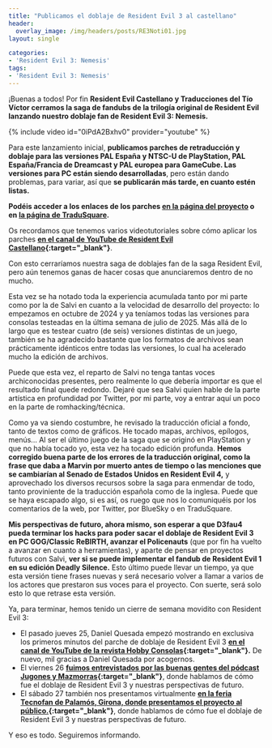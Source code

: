 ```yaml
---
title: "Publicamos el doblaje de Resident Evil 3 al castellano"
header:
  overlay_image: /img/headers/posts/RE3Noti01.jpg
layout: single

categories:
- 'Resident Evil 3: Nemesis'
tags:
- 'Resident Evil 3: Nemesis'
---
```


¡Buenas a todos! Por fin **Resident Evil Castellano y Traducciones del Tío Víctor cerramos la saga de fandubs de la trilogía original de Resident Evil 
lanzando nuestro doblaje fan de Resident Evil 3: Nemesis.**

{% include video id="0iPdA2Bxhv0" provider="youtube" %}

Para este lanzamiento inicial, **publicamos parches de retraducción y doblaje para las versiones PAL España y NTSC-U de PlayStation, PAL España/Francia 
de Dreamcast y PAL europea para GameCube. Las versiones para PC están siendo desarrolladas**, pero están dando problemas, para variar, así que 
**se publicarán más tarde, en cuanto estén listas.**

**Podéis acceder a los enlaces de los parches [en la página del proyecto](https://tiovictor.romhackhispano.org/resident-evil-3-nemesis/) o en [la página de TraduSquare](https://tradusquare.es/proyectos/resident-evil-3-nemesis/).**

Os recordamos que tenemos varios videotutoriales sobre cómo aplicar los parches **[en el canal de YouTube de Resident Evil Castellano](https://www.youtube.com/@RESIDENTEVILCASTELLANO/videos){:target="_blank"}**.

Con esto cerraríamos nuestra saga de doblajes fan de la saga Resident Evil, pero aún tenemos ganas de hacer cosas que anunciaremos dentro de no mucho.

Esta vez se ha notado toda la experiencia acumulada tanto por mi parte como por la de Salvi en cuanto a la velocidad de desarrollo del proyecto: lo 
empezamos en octubre de 2024 y ya teníamos todas las versiones para consolas testeadas en la última semana de julio de 2025. Más allá de lo largo que es 
testear cuatro (de seis) versiones distintas de un juego, también se ha agradecido bastante que los formatos de archivos sean prácticamente idénticos 
entre todas las versiones, lo cual ha acelerado mucho la edición de archivos.

Puede que esta vez, el reparto de Salvi no tenga tantas voces archiconocidas presentes, pero realmente lo que debería importar es que el resultado final 
quede redondo. Dejaré que sea Salvi quien hable de la parte artística en profundidad por Twitter, por mi parte, voy a entrar aquí un poco en la parte de 
romhacking/técnica.

Como ya va siendo costumbre, he revisado la traducción oficial a fondo, tanto de textos como de gráficos. He tocado mapas, archivos, epílogos, menús...
Al ser el último juego de la saga que se originó en PlayStation y que no había tocado yo, esta vez ha tocado edición profunda. **Hemos corregido buena parte 
de los errores de la traducción original, como la frase que daba a Marvin por muerto antes de tiempo o las menciones que se cambiarían al Senado de Estados 
Unidos en Resident Evil 4,** y aprovechado los diversos recursos sobre la saga para enmendar de todo, tanto proviniente de la traducción española como de la 
inglesa. Puede que se haya escapado algo, si es así, os ruego que nos lo comuniquéis por los comentarios de la web, por Twitter, por BlueSky o en TraduSquare.

**Mis perspectivas de futuro, ahora mismo, son esperar a que D3fau4 pueda terminar los hacks para poder sacar el doblaje de Resident Evil 3 en PC GOG/Classic 
ReBIRTH, avanzar el Policenauts** (que por fin ha vuelto a avanzar en cuanto a herramientas), y aparte de pensar en proyectos futuros con Salvi, **ver si se 
puede implementar el fandub de Resident Evil 1 en su edición Deadly Silence.** Esto último puede llevar un tiempo, ya que esta versión tiene frases nuevas y 
será necesario volver a llamar a varios de los actores que prestaron sus voces para el proyecto. Con suerte, será solo esto lo que retrase esta versión.

Ya, para terminar, hemos tenido un cierre de semana movidito con Resident Evil 3:
 - El pasado jueves 25, Daniel Quesada empezó mostrando en exclusiva los primeros minutos del parche de doblaje de Resident Evil 3 
 **[en el canal de YouTube de la revista Hobby Consolas](https://www.youtube.com/watch?v=jT_bopxnu3M){:target="_blank"}.** De nuevo, mil gracias a Daniel Quesada por acogernos.
 - El viernes 26 **[fuimos entrevistados por las buenas gentes del pódcast Jugones y Mazmorras](https://www.youtube.com/watch?v=gf5DdYVVJxA){:target="_blank"}**, donde hablamos
 de cómo fue el doblaje de Resident Evil 3 y nuestras perspectivas de futuro.
 - El sábado 27 también nos presentamos virtualmente **[en la feria Tecnofan de Palamós, Girona, donde presentamos el proyecto al público.](https://www.twitch.tv/elrydergamerotaku/){:target="_blank"}**, donde hablamos
 de cómo fue el doblaje de Resident Evil 3 y nuestras perspectivas de futuro.

Y eso es todo. Seguiremos informando.
